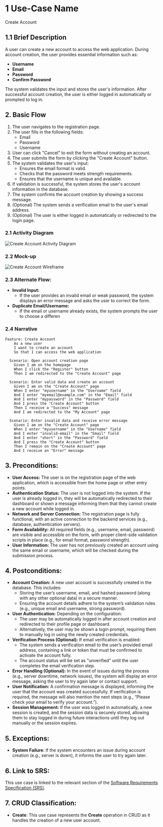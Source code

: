 # 1 Use-Case Name
Create Account

## 1.1 Brief Description
A user can create a new account to access the web application. During account creation, the user provides essential information such as:

- **Username**
- **Email**
- **Password**
- **Confirm Password**

The system validates the input and stores the user's information. After successful account creation, the user is either logged in automatically or prompted to log in.

## 2. Basic Flow
1. The user navigates to the registration page.
2. The user fills in the following fields:
   - Email
   - Password
   - Username
3. User can click "Cancel" to exit the form without creating an account.
4. The user submits the form by clicking the "Create Account" button.
5. The system validates the user's input:
   - Ensures the email format is valid.
   - Checks that the password meets strength requirements.
   - Ensures that the username is unique and available.
6. If validation is successful, the system stores the user's account information in the database.
7. The system confirms the account creation by showing a success message.
8. (Optional) The system sends a verification email to the user's email address.
9. (Optional) The user is either logged in automatically or redirected to the login page.

### 2.1 Activity Diagram
![Create Account Activity Diagram](docs/ADCA.drawio.svg)

### 2.2 Mock-up
![Create Account Wireframe](docs/mockup.png)

### 2.3 Alternate Flow:
- **Invalid Input:**
   - If the user provides an invalid email or weak password, the system displays an error message and asks the user to correct the form.
- **Duplicate Email/Username:**
   - If the email or username already exists, the system prompts the user to choose a differen
### 2.4 Narrative
```gherkin
Feature: Create Account
    As a new user
    I want to create an account
    So that I can access the web application
  
  Scenario: Open account creation page
    Given I am on the homepage
    When I click the "Register" button
    Then I am redirected to the "Create Account" page

  Scenario: Enter valid data and create an account
    Given I am on the "Create Account" page
    When I enter "myusername" in the "Username" field
    And I enter "myemail@example.com" in the "Email" field
    And I enter "mypassword" in the "Password" field
    And I press the "Create Account" button
    Then I receive a "Success" message
    And I am redirected to the "My Account" page

  Scenario: Enter invalid data and receive error message
    Given I am on the "Create Account" page
    When I enter "myusername" in the "Username" field
    And I enter "invalid-email" in the "Email" field
    And I enter "short" in the "Password" field
    And I press the "Create Account" button
    Then I remain on the "Create Account" page
    And I receive an "Error" message
```

## 3. Preconditions:
- **User Access:** The user is on the registration page of the web application, which is accessible from the home page or other entry points.
- **Authentication Status:** The user is not logged into the system. If the user is already logged in, they will be automatically redirected to their dashboard or shown a message informing them that they cannot create a new account while logged in.
- **Network and Server Connection:** The registration page is fully functional, with an active connection to the backend services (e.g., database, authentication servers).
- **Form Availability:** All required fields (e.g., username, email, password) are visible and accessible on the form, with proper client-side validation scripts in place (e.g., for email format, password strength).
- **User Information:** The user has not previously created an account using the same email or username, which will be checked during the submission process.

## 4. Postconditions:
- **Account Creation:** A new user account is successfully created in the database. This includes:
   - Storing the user’s username, email, and hashed password (along with any other optional data) in a secure manner.
   - Ensuring the account details adhere to the system’s validation rules (e.g., unique email and username, strong password).
- **User Authentication:** Depending on the configuration:
   - The user may be automatically logged in after account creation and redirected to their profile page or dashboard.
   - Alternatively, the user may be shown a login prompt, requiring them to manually log in using the newly created credentials.
- **Verification Process (Optional):** If email verification is enabled:
   - The system sends a verification email to the user’s provided email address, containing a link or token that must be confirmed to activate the account fully.
   - The account status will be set as "unverified" until the user completes the email verification step.
- **Error Handling (Optional):** In the event of issues during the process (e.g., server downtime, network issues), the system will display an error message, asking the user to try again later or contact support.
- **User Notification:** A confirmation message is displayed, informing the user that the account was created successfully. If verification is required, the message will also mention the next steps (e.g., “Please check your email to verify your account.”).
- **Session Management:** If the user was logged in automatically, a new session is created, and the session data is securely stored, allowing them to stay logged in during future interactions until they log out manually or the session expires.

## 5. Exceptions:
- **System Failure**: If the system encounters an issue during account creation (e.g., server is down), it informs the user to try again later.

## 6. Link to SRS:
This use case is linked to the relevant section of the [Software Requirements Specification (SRS)](SRS.md).

## 7. CRUD Classification:
- **Create**: This use case represents the **Create** operation in CRUD as it handles the creation of a new user account.

